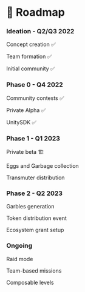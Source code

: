 # 🚀 Roadmap

### Ideation - Q2/Q3 2022

Concept creation ✅

Team formation ✅

Initial community ✅

### Phase 0 - Q4 2022

Community contests ✅

Private Alpha ✅

UnitySDK ✅

### Phase 1 - Q1 2023

Private beta 🏗️

Eggs and Garbage collection&#x20;

Transmuter distribution&#x20;

### Phase 2 - Q2 2023

Garbles generation&#x20;

Token distribution event

Ecosystem grant setup

### Ongoing

Raid mode

Team-based missions

Composable levels
